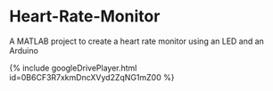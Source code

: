 # Heart-Rate-Monitor
A MATLAB project to create a heart rate monitor using an LED and an Arduino

{% include googleDrivePlayer.html id=0B6CF3R7xkmDncXVyd2ZqNG1mZ00 %}
